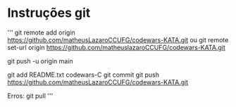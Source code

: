 # Instruções git
'''
git remote add origin https://github.com/matheusLazaroCCUFG/codewars-KATA.git
ou
git remote set-url origin https://github.com/matheuslazaroCCUFG/codewars-KATA.git

git push -u origin main

git add README.txt codewars-C
git commit
git push
https://github.com/matheusLazaroCCUFG/codewars-KATA.git

Erros:
git pull
'''
